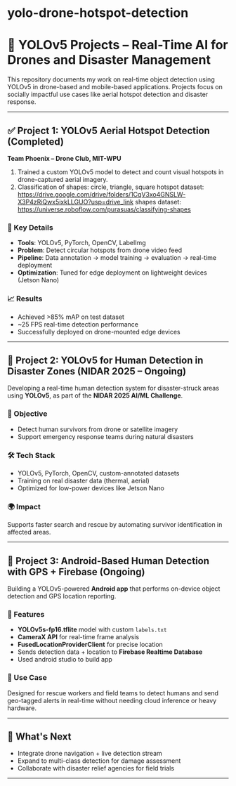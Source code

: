 # yolo-drone-hotspot-detection
# 🚁 YOLOv5 Projects – Real-Time AI for Drones and Disaster Management

This repository documents my work on real-time object detection using YOLOv5 in drone-based and mobile-based applications. Projects focus on socially impactful use cases like aerial hotspot detection and disaster response.

---

## ✅ Project 1: YOLOv5 Aerial Hotspot Detection (Completed)

**Team Phoenix – Drone Club, MIT-WPU**

1) Trained a custom YOLOv5 model to detect and count visual hotspots in drone-captured aerial imagery.
2) Classification of shapes: circle, triangle, square
hotspot dataset: https://drive.google.com/drive/folders/1CqV3xo4GNSLW-X3P4zRiQwx5ixkLLGUO?usp=drive_link
shapes dataset: https://universe.roboflow.com/purasuas/classifying-shapes


### 🔧 Key Details
- **Tools**: YOLOv5, PyTorch, OpenCV, LabelImg  
- **Problem**: Detect circular hotspots from drone video feed  
- **Pipeline**: Data annotation → model training → evaluation → real-time deployment  
- **Optimization**: Tuned for edge deployment on lightweight devices (Jetson Nano)

### 📈 Results
- Achieved >85% mAP on test dataset  
- ~25 FPS real-time detection performance  
- Successfully deployed on drone-mounted edge devices

---

## 🧭 Project 2: YOLOv5 for Human Detection in Disaster Zones (NIDAR 2025 – Ongoing)

Developing a real-time human detection system for disaster-struck areas using **YOLOv5**, as part of the **NIDAR 2025 AI/ML Challenge**.

### 🎯 Objective
- Detect human survivors from drone or satellite imagery  
- Support emergency response teams during natural disasters

### 🛠️ Tech Stack
- YOLOv5, PyTorch, OpenCV, custom-annotated datasets  
- Training on real disaster data (thermal, aerial)  
- Optimized for low-power devices like Jetson Nano

### 🌍 Impact
Supports faster search and rescue by automating survivor identification in affected areas.

---

## 📱 Project 3: Android-Based Human Detection with GPS + Firebase (Ongoing)

Building a YOLOv5-powered **Android app** that performs on-device object detection and GPS location reporting.

### 🔧 Features
- **YOLOv5s-fp16.tflite** model with custom `labels.txt`  
- **CameraX API** for real-time frame analysis  
- **FusedLocationProviderClient** for precise location  
- Sends detection data + location to **Firebase Realtime Database**
- Used android studio to build app

### 🔗 Use Case
Designed for rescue workers and field teams to detect humans and send geo-tagged alerts in real-time without needing cloud inference or heavy hardware.

---

## 🔮 What's Next
- Integrate drone navigation + live detection stream  
- Expand to multi-class detection for damage assessment  
- Collaborate with disaster relief agencies for field trials

---
